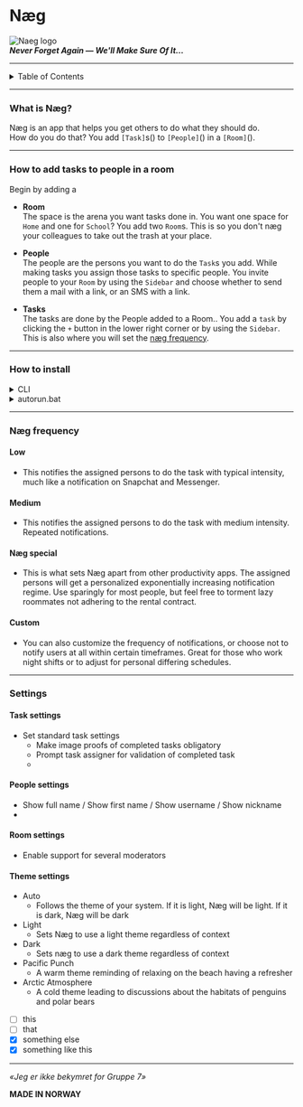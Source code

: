 # Næg
![Naeg logo](./gfx/Nag-logo.ico)  
***Never Forget Again — We'll Make Sure Of It...***

---

<details>
  <summary>Table of Contents</summary>
  <ul>
    <li><a href="#what-is-næg">What is Næg?</a></li>
    <a href="#how-to-add-tasks-to-people-in-a-room">How to add tasks to people in a space</a>
      <ul>
        <li><a href="__room__">Room</a></li>
        <li><a href="#people">People</a></li>
        <li><a href="#tasks">Tasks</a></li>
      </ul>
    </li>
    <li>How to install  
      <ul>
        <li><a href="#cli-install">CLI</a></li>
        <li><a href="#exe-install">.exe</a></li>
      </ul>
    </li>
    <li><a href="#næg-frequency">Næg frequency</a></li>
    <li>Settings
      <ul>
        <li><a href="#task-settings">Task settings</a></li>
        <li><a href="#people-settings">People settings</a></li>
        <li><a href="#room-settings">Room settings</a></li>
        <li><a href="#theme-settings">Theme settings</a></li>
      </ul>
    </li>
  </ul>
</details>


---

### <a id="what-is-næg"></a>What is Næg?

Næg is an app that helps you get others to do what they should do.   
How do you do that? You add `[Task]`s() to `[People]`() in a `[Room]`().

---

### <a id="how-to-add-tasks-to-people-in-a-room"></a>How to add tasks to people in a room

Begin by adding a  

-  __Room__  
The space is the arena you want tasks done in. You want one space for `Home` and one for `School`? You add two `Room`s. This is so you don't næg your colleagues to take out the trash at  your place.


- __People__  
The people are the persons you want to do the `Task`s you add. While making tasks you assign those tasks to specific people. You invite people to your `Room` by using the `Sidebar` and choose whether to send them a mail with a link, or an SMS with a link.


- __Tasks__  
The tasks are done by the People added to a Room.. You add a `task` by clicking the `+` button in the lower right corner or by using the `Sidebar`. This is also where you will set the [næg frequency](#næg-frequency).

---

### How to install

<details>
  <summary>CLI</summary>
  <h4>Instructions for CLI installation.</h4>
<ol>
  <li>Open a Command window</li>
  <li>Enter <code>github clone repository-url</code></li>
  <li>Press enter to continue</li>
  <li>Enter <code>npm start</code> to start</li>
</ol>
   
</details>

<details>
  <summary>autorun.bat</summary>
  <h4>Instructions for installing the application using the autorun.bat-file.</h4>
<ol>
<li>Download the zip from the sidebar to the right</li>
<li>Unzip the folder</li>
<li>Click the <code>autorun.bat</code> file</li>
<li>Click "Next" a bunch of times and agree to install subsidiary software so we get commissions and passive income</li>
</ol>
</details>

---

### Næg frequency
#### Low
- This notifies the assigned persons to do the task with typical intensity, much like a notification on Snapchat and Messenger.
#### Medium
- This notifies the assigned persons to do the task with medium intensity. Repeated notifications.
#### Næg special
- This is what sets Næg apart from other productivity apps. The assigned persons will get a personalized exponentially increasing notification regime. Use sparingly for most people, but feel free to torment lazy roommates not adhering to the rental contract.
#### Custom
- You can also customize the frequency of notifications, or choose not to notify users at all within certain timeframes. Great for those who work night shifts or to adjust for personal differing schedules.

---

### Settings
#### Task settings
- Set standard task settings
  - Make image proofs of completed tasks obligatory
  - Prompt task assigner for validation of completed task
  - 

#### People settings
- Show full name / Show first name / Show username / Show nickname
- 

#### Room settings
- Enable support for several moderators

#### Theme settings
- Auto
  - Follows the theme of your system. If it is light, Næg will be light. If it is dark, Næg will be dark
- Light
  - Sets Næg to use a light theme regardless of context
- Dark
  - Sets næg to use a dark theme regardless of context
- Pacific Punch
  - A warm theme reminding of relaxing on the beach having a refresher
- Arctic Atmosphere
  - A cold theme leading to discussions about the habitats of penguins and polar bears
- [ ] this
- [ ] that
- [x] something else
- [x] something like this
---

_«Jeg er ikke bekymret for Gruppe 7»_

__MADE IN NORWAY__





